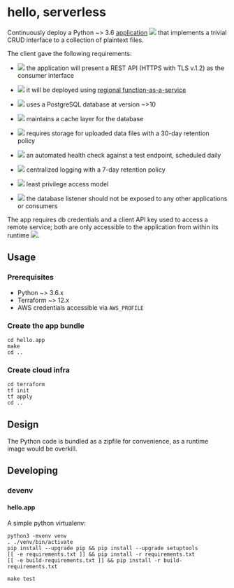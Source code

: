# hello, serverless

Continuously deploy a Python ~> 3.6 [application](app) [![](https://github.com/christopher-demarco/nuvalence-interview/actions/workflows/unit-tests.yml/badge.svg)](hello.app/hello_test.py)
that implements a
trivial CRUD interface to a collection of plaintext files.

The client gave the following requirements:

- [![](https://github.com/christopher-demarco/nuvalence-interview/actions/workflows/feature-rest-api.yml/badge.svg)](.github/workflows/feature-rest-api.yml)
  the application will present a REST API (HTTPS with TLS v.1.2) as the consumer interface

- [![](https://github.com/christopher-demarco/nuvalence-interview/actions/workflows/feature-lambda.yml/badge.svg)](.github/workflows/feature-lambda.yml)
  it will be deployed using [regional function-as-a-service](terraform/lambda.tf)

- [![](https://github.com/christopher-demarco/nuvalence-interview/actions/workflows/feature-database.yml/badge.svg)](.github/workflows/feature-database.yml)
  uses a PostgreSQL database at version ~>10

- [![](https://github.com/christopher-demarco/nuvalence-interview/actions/workflows/feature-cache.yml/badge.svg)](.github/workflows/feature-cache.yml)
  maintains a cache layer for the database

- [![](https://github.com/christopher-demarco/nuvalence-interview/actions/workflows/feature-cache.yml/badge.svg)](.github/workflows/feature-cache.yml)
  requires storage for uploaded data files with a 30-day retention policy

- [![](https://github.com/christopher-demarco/nuvalence-interview/actions/workflows/feature-healthcheck.yml/badge.svg)](.github/workflows/feature-healthcheck.yml)
  an automated health check against a test endpoint, scheduled daily

- [![](https://github.com/christopher-demarco/nuvalence-interview/actions/workflows/feature-logging.yml/badge.svg)](.github/workflows/feature-logging.yml)
  centralized logging with a 7-day retention policy

- [![](https://github.com/christopher-demarco/nuvalence-interview/actions/workflows/feature-least-privilege.yml/badge.svg)](.github/workflows/feature-least-privilege.yml)
  least privilege access model

- [![](https://github.com/christopher-demarco/nuvalence-interview/actions/workflows/feature-database.yml/badge.svg)](.github/workflows/feature-database.yml)
  the database listener should not be exposed to any other applications or consumers


The app requires db credentials and a client API key used to
access a remote service; both are only accessible to the application
from within its runtime [![](https://github.com/christopher-demarco/nuvalence-interview/actions/workflows/unit-tests.yml/badge.svg)](hello.app/hello_test.py).






## Usage

### Prerequisites

  - Python ~> 3.6.x
  - Terraform ~> 12.x
  - AWS credentials accessible via `AWS_PROFILE`
  
### Create the app bundle

```
cd hello.app
make
cd ..
```


### Create cloud infra

```
cd terraform
tf init
tf apply
cd ..
```


## Design

The Python code is bundled as a zipfile for convenience, as a runtime
image would be overkill.


## Developing

### devenv

#### hello.app

A simple python virtualenv: 

```
python3 -mvenv venv
. ./venv/bin/activate
pip install --upgrade pip && pip install --upgrade setuptools
[[ -e requirements.txt ]] && pip install -r requirements.txt
[[ -e build-requirements.txt ]] && pip install -r build-requirements.txt
```

`make test`


